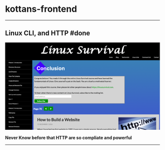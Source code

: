 # kottans-frontend
***
## Linux CLI, and HTTP #done

![Screenshot_Lesson1](task_linux_cli/linux_survival.png)

**Never Know before that HTTP are so compliate and powerful**

***

